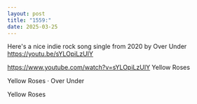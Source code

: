 ```yaml
---
layout: post
title: "1559:"
date: 2025-03-25
---
```


Here's a nice indie rock song single from 2020 by Over Under
https://youtu.be/sYLOpiLzUIY

https://www.youtube.com/watch?v=sYLOpiLzUIY
Yellow Roses

Yellow Roses · Over Under

Yellow Roses
